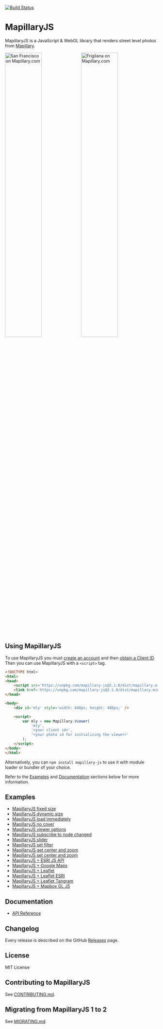 [![Build Status](https://circleci.com/gh/mapillary/mapillary-js.svg?style=svg)](https://circleci.com/gh/mapillary/mapillary-js)

# MapillaryJS

MapillaryJS is a JavaScript & WebGL library that renders street level photos from [Mapillary](https://www.mapillary.com).

[<img width="49%" alt="San Francisco on Mapillary.com" src="https://cloud.githubusercontent.com/assets/2492302/15964788/9d75b25e-2f1a-11e6-9c5f-b4a42853a1eb.png">](https://www.mapillary.com/app/?focus=photo&pKey=VKf9Ay98ubkclhS2cCEWDg) [<img width="49%" alt="Frigilana on Mapillary.com" src="https://cloud.githubusercontent.com/assets/2492302/15964789/9d8256c6-2f1a-11e6-9d4b-bd906875078c.png">](https://www.mapillary.com/app/?focus=photo&pKey=FjsftlSr2Vqigl8P2zpOAw)

## Using MapillaryJS

To use MapillaryJS you must [create an account](https://www.mapillary.com/signup) and then [obtain a Client ID](https://www.mapillary.com/app/settings/developers). Then you can use MapillaryJS with a `<script>` tag.

```html
<!DOCTYPE html>
<html>
<head>
    <script src='https://unpkg.com/mapillary-js@2.1.0/dist/mapillary.min.js'></script>
    <link href='https://unpkg.com/mapillary-js@2.1.0/dist/mapillary.min.css' rel='stylesheet' />
</head>

<body>
    <div id='mly' style='width: 640px; height: 480px;' />

    <script>
        var mly = new Mapillary.Viewer(
            'mly',
            '<your client id>',
            '<your photo id for initializing the viewer>'
        );
    </script>
</body>
</html>
```

Alternatively, you can `npm install mapillary-js` to use it with module loader or bundler of your choice.

Refer to the [Examples](https://github.com/mapillary/mapillary-js#examples) and [Documentation](https://mapillary.github.io/mapillary-js) sections below for more information.

## Examples

- [MapillaryJS fixed size](https://bl.ocks.org/oscarlorentzon/63644e3b2392f2f2b7d000af9c506da6)
- [MapillaryJS dynamic size](https://bl.ocks.org/oscarlorentzon/5af00c5c07448233bcb62f5e2124ab39)
- [MapillaryJS load immediately](https://bl.ocks.org/oscarlorentzon/530cf3b89b8f5d1ecfdf4b79946caade)
- [MapillaryJS no cover](https://bl.ocks.org/oscarlorentzon/4f6f7ae5e86db7446f78ccea1eb6c2a7)
- [MapillaryJS viewer options](https://bl.ocks.org/oscarlorentzon/08613728a283d1306b2848533852d22a)
- [MapillaryJS subscribe to node changed](https://bl.ocks.org/oscarlorentzon/c5380e11fb3e84b8096f16737eb44820)
- [MapillaryJS slider](https://bl.ocks.org/oscarlorentzon/3e46cd939bbe3b6c93fa1e93a108f6a3)
- [MapillaryJS set filter](https://bl.ocks.org/oscarlorentzon/400b034ce75430b1a1c69af835be566c)
- [MapillaryJS get center and zoom](https://bl.ocks.org/oscarlorentzon/752ffc27a31299f4ec9eb5b4e09b2d82)
- [MapillaryJS set center and zoom](https://bl.ocks.org/oscarlorentzon/54ef2277ce60e62f51891af699fad871)
- [MapillaryJS + ESRI JS API](https://bl.ocks.org/oscarlorentzon/a9bd5d6dadcc5df7e024a04a9600b043)
- [MapillaryJS + Google Maps](https://bl.ocks.org/oscarlorentzon/fda7ce2bdae8499580b1f72d139103de)
- [MapillaryJS + Leaflet](https://bl.ocks.org/oscarlorentzon/0a11029a5627028c445a38016c76fb3a)
- [MapillaryJS + Leaflet ESRI](https://bl.ocks.org/oscarlorentzon/5a0b23ea8259db871bed2a724ee3afec)
- [MapillaryJS + Leaflet Tangram](https://bl.ocks.org/oscarlorentzon/6f0d316fee85320c552a4ed6838566a2)
- [MapillaryJS + Mapbox GL JS](https://bl.ocks.org/oscarlorentzon/0b7c5763225029268fce0324af2b2b3a)

## Documentation

- [API Reference](https://mapillary.github.io/mapillary-js)

## Changelog

Every release is described on the GitHub [Releases](https://github.com/mapillary/mapillary-js/releases) page.

## License

MIT License

## Contributing to MapillaryJS

See [CONTRIBUTING.md](https://github.com/mapillary/mapillary-js/blob/master/CONTRIBUTING.md).

## Migrating from MapillaryJS 1 to 2

See [MIGRATING.md](https://github.com/mapillary/mapillary-js/blob/master/MIGRATING.md).
